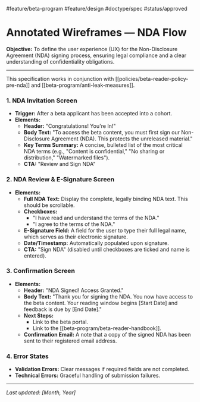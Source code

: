 #feature/beta-program #feature/design #doctype/spec #status/approved

# Annotated Wireframes — NDA Flow

**Objective:** To define the user experience (UX) for the Non-Disclosure Agreement (NDA) signing process, ensuring legal compliance and a clear understanding of confidentiality obligations.

---

This specification works in conjunction with [[policies/beta-reader-policy-pre-nda]] and [[beta-program/anti-leak-measures]].

### 1. NDA Invitation Screen

*   **Trigger:** After a beta applicant has been accepted into a cohort.
*   **Elements:**
    *   **Header:** "Congratulations! You're In!"
    *   **Body Text:** "To access the beta content, you must first sign our Non-Disclosure Agreement (NDA). This protects the unreleased material."
    *   **Key Terms Summary:** A concise, bulleted list of the most critical NDA terms (e.g., "Content is confidential," "No sharing or distribution," "Watermarked files").
    *   **CTA:** "Review and Sign NDA"

### 2. NDA Review & E-Signature Screen

*   **Elements:**
    *   **Full NDA Text:** Display the complete, legally binding NDA text. This should be scrollable.
    *   **Checkboxes:**
        *   "I have read and understand the terms of the NDA."
        *   "I agree to the terms of the NDA."
    *   **E-Signature Field:** A field for the user to type their full legal name, which serves as their electronic signature.
    *   **Date/Timestamp:** Automatically populated upon signature.
    *   **CTA:** "Sign NDA" (disabled until checkboxes are ticked and name is entered).

### 3. Confirmation Screen

*   **Elements:**
    *   **Header:** "NDA Signed! Access Granted."
    *   **Body Text:** "Thank you for signing the NDA. You now have access to the beta content. Your reading window begins [Start Date] and feedback is due by [End Date]."
    *   **Next Steps:**
        *   Link to the beta portal.
        *   Link to the [[beta-program/beta-reader-handbook]].
    *   **Confirmation Email:** A note that a copy of the signed NDA has been sent to their registered email address.

### 4. Error States

*   **Validation Errors:** Clear messages if required fields are not completed.
*   **Technical Errors:** Graceful handling of submission failures.

---

*Last updated: [Month, Year]*

